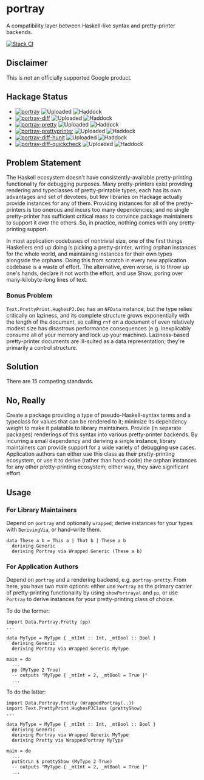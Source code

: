 # portray

A compatibility layer between Haskell-like syntax and pretty-printer backends.

[![Stack CI](https://github.com/google/hs-portray/actions/workflows/stack-ci.yml/badge.svg)](https://github.com/google/hs-portray/actions/workflows/stack-ci.yml)

## Disclaimer

This is not an officially supported Google product.

## Hackage Status

* [![portray](https://badgen.net/runkit/awpr/hackage/v/portray?icon=haskell&cache=600)](https://hackage.haskell.org/package/portray)
  ![Uploaded](https://badgen.net/runkit/awpr/hackage/t/portray?cache=600)
  ![Haddock](https://badgen.net/runkit/awpr/hackage/d/portray?cache=600)
* [![portray-diff](https://badgen.net/runkit/awpr/hackage/v/portray-diff?icon=haskell&cache=600)](https://hackage.haskell.org/package/portray-diff)
  ![Uploaded](https://badgen.net/runkit/awpr/hackage/t/portray-diff?cache=600)
  ![Haddock](https://badgen.net/runkit/awpr/hackage/d/portray-diff?cache=600)
* [![portray-pretty](https://badgen.net/runkit/awpr/hackage/v/portray-pretty?icon=haskell&cache=600)](https://hackage.haskell.org/package/portray-pretty)
  ![Uploaded](https://badgen.net/runkit/awpr/hackage/t/portray-pretty?cache=600)
  ![Haddock](https://badgen.net/runkit/awpr/hackage/d/portray-pretty?cache=600)
* [![portray-prettyprinter](https://badgen.net/runkit/awpr/hackage/v/portray-prettyprinter?icon=haskell&cache=600)](https://hackage.haskell.org/package/portray-prettyprinter)
  ![Uploaded](https://badgen.net/runkit/awpr/hackage/t/portray-prettyprinter?cache=600)
  ![Haddock](https://badgen.net/runkit/awpr/hackage/d/portray-prettyprinter?cache=600)
* [![portray-diff-hunit](https://badgen.net/runkit/awpr/hackage/v/portray-diff-hunit?icon=haskell&cache=600)](https://hackage.haskell.org/package/portray-diff-hunit)
  ![Uploaded](https://badgen.net/runkit/awpr/hackage/t/portray-diff-hunit?cache=600)
  ![Haddock](https://badgen.net/runkit/awpr/hackage/d/portray-diff-hunit?cache=600)
* [![portray-diff-quickcheck](https://badgen.net/runkit/awpr/hackage/v/portray-diff-quickcheck?icon=haskell&cache=600)](https://hackage.haskell.org/package/portray-diff-quickcheck)
  ![Uploaded](https://badgen.net/runkit/awpr/hackage/t/portray-diff-quickcheck?cache=600)
  ![Haddock](https://badgen.net/runkit/awpr/hackage/d/portray-diff-quickcheck?cache=600)

## Problem Statement

The Haskell ecosystem doesn't have consistently-available pretty-printing
functionality for debugging purposes.  Many pretty-printers exist providing
rendering and typeclasses of pretty-printable types; each has its own advantages
and set of devotees, but few libraries on Hackage actually provide instances for
any of them.  Providing instances for all of the pretty-printers is too onerous
and incurs too many dependencies; and no single pretty-printer has sufficient
critical mass to convince package maintainers to support it over the others.
So, in practice, nothing comes with any pretty-printing support.

In most application codebases of nontrivial size, one of the first things
Haskellers end up doing is picking a pretty-printer, writing orphan instances
for the whole world, and maintaining instances for their own types alongside the
orphans.  Doing this from scratch in every new application codebase is a waste
of effort.  The alternative, even worse, is to throw up one's hands, declare it
not worth the effort, and use Show, poring over many-kilobyte-long lines of
text.

### Bonus Problem

`Text.PrettyPrint.HughesPJ.Doc` has an `NFData` instance, but the type relies
critically on laziness, and its complete structure grows exponentially with the
length of the document, so calling `rnf` on a document of even relatively modest
size has disastrous performance consequences (e.g. inexplicably consume all of
your memory and lock up your machine).  Laziness-based pretty-printer documents
are ill-suited as a data representation; they're primarily a control structure.

## Solution

There are 15 competing standards.

## No, Really

Create a package providing a type of pseudo-Haskell-syntax terms and a typeclass
for values that can be rendered to it; minimize its dependency weight to make it
palatable to library maintainers.  Provide (in separate packages) renderings of
this syntax into various pretty-printer backends.  By incurring a small
dependency and deriving a single instance, library maintainers can provide
support for a wide variety of debugging use cases.  Application authors can
either use this class as their pretty-printing ecosystem, or use it to derive
(rather than hand-code) the orphan instances for any other pretty-printing
ecosystem; either way, they save significant effort.

## Usage

### For Library Maintainers

Depend on `portray` and optionally `wrapped`; derive instances for your types
with `DerivingVia`, or hand-write them.

```
data These a b = This a | That b | These a b
  deriving Generic
  deriving Portray via Wrapped Generic (These a b)
```

### For Application Authors

Depend on `portray` and a rendering backend, e.g. `portray-pretty`.  From here,
you have two main options: either use `Portray` as the primary carrier of
pretty-printing functionality by using `showPortrayal` and `pp`, or use
`Portray` to derive instances for your pretty-printing class of choice.

To do the former:

```
import Data.Portray.Pretty (pp)
...

data MyType = MyType { _mtInt :: Int, _mtBool :: Bool }
  deriving Generic
  deriving Portray via Wrapped Generic MyType

main = do
  ...
  pp (MyType 2 True)
  -- outputs "MyType { _mtInt = 2, _mtBool = True }"
  ...
```

To do the latter:

```
import Data.Portray.Pretty (WrappedPortray(..))
import Text.PrettyPrint.HughesPJClass (prettyShow)
...

data MyType = MyType { _mtInt :: Int, _mtBool :: Bool }
  deriving Generic
  deriving Portray via Wrapped Generic MyType
  deriving Pretty via WrappedPortray MyType

main = do
  ...
  putStrLn $ prettyShow (MyType 2 True)
  -- outputs "MyType { _mtInt = 2, _mtBool = True }"
  ...
```
